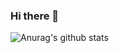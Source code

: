 ### Hi there 👋
![Anurag's github stats](https://github-readme-stats.vercel.app/api?username=paularah&count_private=true&show_icons=true&theme=radical)

<!--
**paularah/paularah** is a ✨ _special_ ✨ repository because its `README.md` (this file) appears on your GitHub profile.





Here are some ideas to get you started:

- 🔭 I’m currently working on ...
- 🌱 I’m currently learning ...
- 👯 I’m looking to collaborate on ...
- 🤔 I’m looking for help with ...
- 💬 Ask me about ...
- 📫 How to reach me: ...
- 😄 Pronouns: ...
- ⚡ Fun fact: ...
-->
